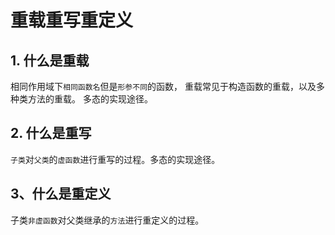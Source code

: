 # 重载重写重定义

## 1. 什么是重载
相同作用域下`相同函数名`但是`形参不同`的函数，
重载常见于构造函数的重载，以及多种类方法的重载。
多态的实现途径。

## 2. 什么是重写
`子类`对`父类`的`虚函数`进行重写的过程。多态的实现途径。

## 3、什么是重定义
子类`非虚函数`对父类继承的`方法`进行重定义的过程。






